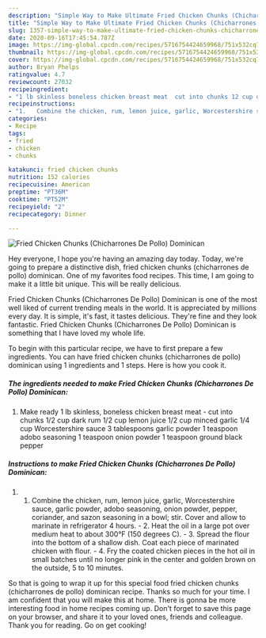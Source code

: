 ```yaml
---
description: "Simple Way to Make Ultimate Fried Chicken Chunks (Chicharrones De Pollo) Dominican"
title: "Simple Way to Make Ultimate Fried Chicken Chunks (Chicharrones De Pollo) Dominican"
slug: 1357-simple-way-to-make-ultimate-fried-chicken-chunks-chicharrones-de-pollo-dominican
date: 2020-09-16T17:45:54.787Z
image: https://img-global.cpcdn.com/recipes/5716754424659968/751x532cq70/fried-chicken-chunks-chicharrones-de-pollo-dominican-recipe-main-photo.jpg
thumbnail: https://img-global.cpcdn.com/recipes/5716754424659968/751x532cq70/fried-chicken-chunks-chicharrones-de-pollo-dominican-recipe-main-photo.jpg
cover: https://img-global.cpcdn.com/recipes/5716754424659968/751x532cq70/fried-chicken-chunks-chicharrones-de-pollo-dominican-recipe-main-photo.jpg
author: Bryan Phelps
ratingvalue: 4.7
reviewcount: 27032
recipeingredient:
- "1 lb skinless boneless chicken breast meat  cut into chunks 12 cup dark rum 12 cup lemon juice 12 cup minced garlic 14 cup Worcestershire sauce 3 tablespoons garlic powder 1 teaspoon adobo seasoning 1 teaspoon onion powder 1 teaspoon ground black pepper"
recipeinstructions:
- "1.	Combine the chicken, rum, lemon juice, garlic, Worcestershire sauce, garlic powder, adobo seasoning, onion powder, pepper, coriander, and sazon seasoning in a bowl; stir. Cover and allow to marinate in refrigerator 4 hours. 2.	Heat the oil in a large pot over medium heat to about 300°F (150 degrees C). 3.	Spread the flour into the bottom of a shallow dish. Coat each piece of marinated chicken with flour. 4.	Fry the coated chicken pieces in the hot oil in small batches until no longer pink in the center and golden brown on the outside, 5 to 10 minutes."
categories:
- Recipe
tags:
- fried
- chicken
- chunks

katakunci: fried chicken chunks 
nutrition: 152 calories
recipecuisine: American
preptime: "PT36M"
cooktime: "PT52M"
recipeyield: "2"
recipecategory: Dinner

---
```



![Fried Chicken Chunks (Chicharrones De Pollo) Dominican](https://img-global.cpcdn.com/recipes/5716754424659968/751x532cq70/fried-chicken-chunks-chicharrones-de-pollo-dominican-recipe-main-photo.jpg)

Hey everyone, I hope you're having an amazing day today. Today, we're going to prepare a distinctive dish, fried chicken chunks (chicharrones de pollo) dominican. One of my favorites food recipes. This time, I am going to make it a little bit unique. This will be really delicious.

Fried Chicken Chunks (Chicharrones De Pollo) Dominican is one of the most well liked of current trending meals in the world. It is appreciated by millions every day. It is simple, it's fast, it tastes delicious. They're fine and they look fantastic. Fried Chicken Chunks (Chicharrones De Pollo) Dominican is something that I have loved my whole life.




To begin with this particular recipe, we have to first prepare a few ingredients. You can have fried chicken chunks (chicharrones de pollo) dominican using 1 ingredients and 1 steps. Here is how you cook it.

<!--inarticleads1-->

##### The ingredients needed to make Fried Chicken Chunks (Chicharrones De Pollo) Dominican:

1. Make ready 1 lb skinless, boneless chicken breast meat - cut into chunks 1/2 cup dark rum 1/2 cup lemon juice 1/2 cup minced garlic 1/4 cup Worcestershire sauce 3 tablespoons garlic powder 1 teaspoon adobo seasoning 1 teaspoon onion powder 1 teaspoon ground black pepper




<!--inarticleads2-->

##### Instructions to make Fried Chicken Chunks (Chicharrones De Pollo) Dominican:

1. 1.	Combine the chicken, rum, lemon juice, garlic, Worcestershire sauce, garlic powder, adobo seasoning, onion powder, pepper, coriander, and sazon seasoning in a bowl; stir. Cover and allow to marinate in refrigerator 4 hours. - 2.	Heat the oil in a large pot over medium heat to about 300°F (150 degrees C). - 3.	Spread the flour into the bottom of a shallow dish. Coat each piece of marinated chicken with flour. - 4.	Fry the coated chicken pieces in the hot oil in small batches until no longer pink in the center and golden brown on the outside, 5 to 10 minutes.




So that is going to wrap it up for this special food fried chicken chunks (chicharrones de pollo) dominican recipe. Thanks so much for your time. I am confident that you will make this at home. There is gonna be more interesting food in home recipes coming up. Don't forget to save this page on your browser, and share it to your loved ones, friends and colleague. Thank you for reading. Go on get cooking!

